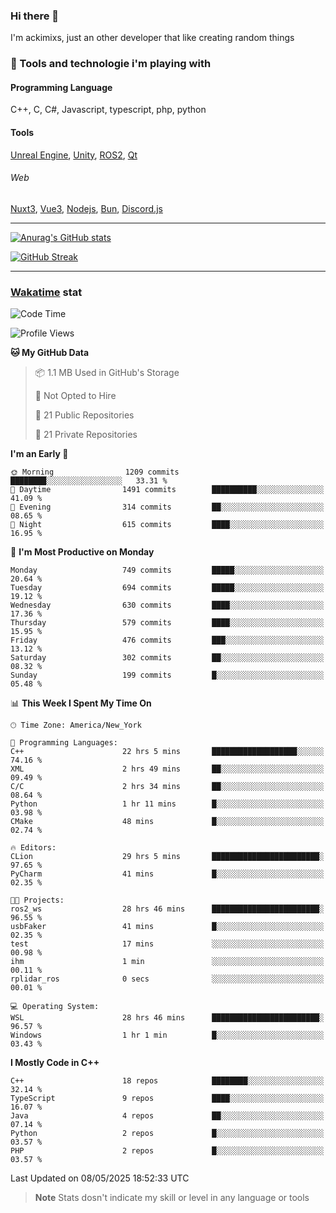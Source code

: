 ### Hi there 👋

I'm ackimixs, just an other developer that like creating random things

### 🧰 Tools and technologie i'm playing with

#### Programming Language
C++, C, C#, Javascript, typescript, php, python

#### Tools
[Unreal Engine](https://www.unrealengine.com), [Unity](https://unity.com/), [ROS2](https://ros.org/), [Qt](https://www.qt.io/)

###### Web
[Nuxt3](https://nuxt.com/), [Vue3](https://vuejs.org/), [Nodejs](https://nodejs.org), [Bun](https://bun.sh/), [Discord.js](https://discord.js.org/)

---

[![Anurag's GitHub stats](https://github-readme-stats.vercel.app/api?username=ackimixs&show_icons=true&theme=github_dark&count_private=true)](https://github.com/anuraghazra/github-readme-stats)

[![GitHub Streak](https://github-readme-streak-stats.herokuapp.com?user=Ackimixs&theme=github-dark-blue&date_format=j%20M%5B%20Y%5D&mode=weekly)](https://git.io/streak-stats)

---
 
 ### [Wakatime](https://wakatime.com/) stat

<!--START_SECTION:waka-->
![Code Time](http://img.shields.io/badge/Code%20Time-1%2C630%20hrs%2018%20mins-blue)

![Profile Views](http://img.shields.io/badge/Profile%20Views-0-blue)

**🐱 My GitHub Data** 

> 📦 1.1 MB Used in GitHub's Storage 
 > 
> 🚫 Not Opted to Hire
 > 
> 📜 21 Public Repositories 
 > 
> 🔑 21 Private Repositories 
 > 
**I'm an Early 🐤** 

```text
🌞 Morning                1209 commits        ████████░░░░░░░░░░░░░░░░░   33.31 % 
🌆 Daytime                1491 commits        ██████████░░░░░░░░░░░░░░░   41.09 % 
🌃 Evening                314 commits         ██░░░░░░░░░░░░░░░░░░░░░░░   08.65 % 
🌙 Night                  615 commits         ████░░░░░░░░░░░░░░░░░░░░░   16.95 % 
```
📅 **I'm Most Productive on Monday** 

```text
Monday                   749 commits         █████░░░░░░░░░░░░░░░░░░░░   20.64 % 
Tuesday                  694 commits         █████░░░░░░░░░░░░░░░░░░░░   19.12 % 
Wednesday                630 commits         ████░░░░░░░░░░░░░░░░░░░░░   17.36 % 
Thursday                 579 commits         ████░░░░░░░░░░░░░░░░░░░░░   15.95 % 
Friday                   476 commits         ███░░░░░░░░░░░░░░░░░░░░░░   13.12 % 
Saturday                 302 commits         ██░░░░░░░░░░░░░░░░░░░░░░░   08.32 % 
Sunday                   199 commits         █░░░░░░░░░░░░░░░░░░░░░░░░   05.48 % 
```


📊 **This Week I Spent My Time On** 

```text
🕑︎ Time Zone: America/New_York

💬 Programming Languages: 
C++                      22 hrs 5 mins       ███████████████████░░░░░░   74.16 % 
XML                      2 hrs 49 mins       ██░░░░░░░░░░░░░░░░░░░░░░░   09.49 % 
C/C                      2 hrs 34 mins       ██░░░░░░░░░░░░░░░░░░░░░░░   08.64 % 
Python                   1 hr 11 mins        █░░░░░░░░░░░░░░░░░░░░░░░░   03.98 % 
CMake                    48 mins             █░░░░░░░░░░░░░░░░░░░░░░░░   02.74 % 

🔥 Editors: 
CLion                    29 hrs 5 mins       ████████████████████████░   97.65 % 
PyCharm                  41 mins             █░░░░░░░░░░░░░░░░░░░░░░░░   02.35 % 

🐱‍💻 Projects: 
ros2_ws                  28 hrs 46 mins      ████████████████████████░   96.55 % 
usbFaker                 41 mins             █░░░░░░░░░░░░░░░░░░░░░░░░   02.35 % 
test                     17 mins             ░░░░░░░░░░░░░░░░░░░░░░░░░   00.98 % 
ihm                      1 min               ░░░░░░░░░░░░░░░░░░░░░░░░░   00.11 % 
rplidar_ros              0 secs              ░░░░░░░░░░░░░░░░░░░░░░░░░   00.01 % 

💻 Operating System: 
WSL                      28 hrs 46 mins      ████████████████████████░   96.57 % 
Windows                  1 hr 1 min          █░░░░░░░░░░░░░░░░░░░░░░░░   03.43 % 
```

**I Mostly Code in C++** 

```text
C++                      18 repos            ████████░░░░░░░░░░░░░░░░░   32.14 % 
TypeScript               9 repos             ████░░░░░░░░░░░░░░░░░░░░░   16.07 % 
Java                     4 repos             ██░░░░░░░░░░░░░░░░░░░░░░░   07.14 % 
Python                   2 repos             █░░░░░░░░░░░░░░░░░░░░░░░░   03.57 % 
PHP                      2 repos             █░░░░░░░░░░░░░░░░░░░░░░░░   03.57 % 
```




 Last Updated on 08/05/2025 18:52:33 UTC
<!--END_SECTION:waka-->

> **Note**
> Stats dosn't indicate my skill or level in any language or tools
